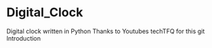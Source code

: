 # Digital_Clock
Digital clock written in Python
Thanks to Youtubes techTFQ for this git Introduction 
